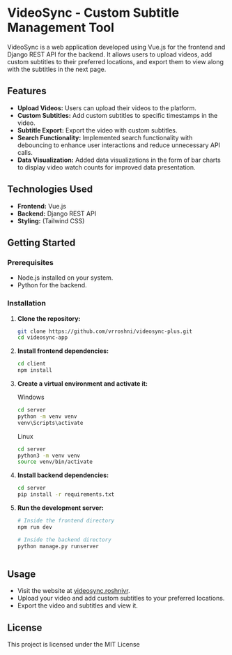 # VideoSync - Custom Subtitle Management Tool

VideoSync is a web application developed using Vue.js for the frontend and Django REST API for the backend. It allows users to upload videos, add custom subtitles to their preferred locations, and export them to view along with the subtitles in the next page.

## Features

- **Upload Videos:** Users can upload their videos to the platform.
- **Custom Subtitles:** Add custom subtitles to specific timestamps in the video.
- **Subtitle Export:** Export the video with custom subtitles.
- **Search Functionality:** Implemented search functionality with debouncing to enhance user interactions and reduce unnecessary API calls.
- **Data Visualization:** Added data visualizations in the form of bar charts to display video watch counts for improved data presentation.

## Technologies Used

- **Frontend:** Vue.js
- **Backend:** Django REST API
- **Styling:** (Tailwind CSS)

## Getting Started

### Prerequisites

- Node.js installed on your system.
- Python for the backend.

### Installation

1. **Clone the repository:**

   ```bash
   git clone https://github.com/vrroshni/videosync-plus.git
   cd videosync-app
   ```
2. **Install frontend dependencies:**

   ```bash
   cd client
   npm install
   ```
3. **Create a virtual environment and activate it:**
 
   Windows
   ```bash
   cd server
   python -m venv venv
   venv\Scripts\activate
   ```
   Linux
   ```bash
   cd server
   python3 -m venv venv
   source venv/bin/activate
   ```

3. **Install backend dependencies:**

   ```bash
   cd server
   pip install -r requirements.txt
   ```

4. **Run the development server:**

   ```bash
   # Inside the frontend directory
   npm run dev

   # Inside the backend directory
   python manage.py runserver


   
## Usage

- Visit the website at [videosync.roshnivr](http://videosync.roshnivr.com/).
- Upload your video and add custom subtitles to your preferred locations.
- Export the video and subtitles and view it.


## License

This project is licensed under the MIT License

   
